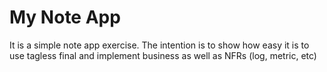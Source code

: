 # My Note App

 It is a simple note app exercise. The intention is to show how easy it is to use tagless final and implement business as well as NFRs (log, metric, etc)